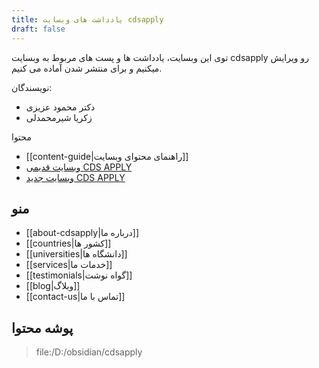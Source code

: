 ```yaml
---
title: یادداشت های وبسایت cdsapply
draft: false
---
```


توی این وبسایت، یادداشت ها و پست های مربوط به وبسایت cdsapply رو ویرایش میکنیم و برای منتشر شدن آماده می کنیم. 

نویسندگان: 
- دکتر محمود عزیزی
- زکریا شیرمحمدلی

محتوا
- [[content-guide|راهنمای محتوای وبسایت]]
- [وبسایت قدیمی CDS APPLY](http://cds.org.ir/)
- [وبسایت جدید CDS APPLY](https://cdsapply.ir/)

## منو

- [[about-cdsapply|درباره ما]]
- [[countries|کشور ها]]
- [[universities|دانشگاه ها]]
- [[services|خدمات ما]]
- [[testimonials|گواه نوشت]]
- [[blog|وبلاگ]]
- [[contact-us|تماس با ما]] 

## پوشه محتوا

> file:/D:/obsidian/cdsapply
